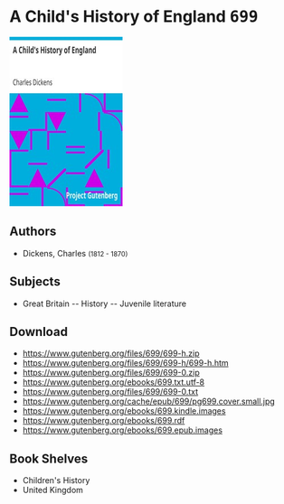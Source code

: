# A Child's History of England <kbd>699</kbd>

![](./cover.medium.jpg "")

## Authors


 - Dickens, Charles <small>(1812 - 1870)</small>

## Subjects


 - Great Britain -- History -- Juvenile literature

## Download


 - https://www.gutenberg.org/files/699/699-h.zip
 - https://www.gutenberg.org/files/699/699-h/699-h.htm
 - https://www.gutenberg.org/files/699/699-0.zip
 - https://www.gutenberg.org/ebooks/699.txt.utf-8
 - https://www.gutenberg.org/files/699/699-0.txt
 - https://www.gutenberg.org/cache/epub/699/pg699.cover.small.jpg
 - https://www.gutenberg.org/ebooks/699.kindle.images
 - https://www.gutenberg.org/ebooks/699.rdf
 - https://www.gutenberg.org/ebooks/699.epub.images

## Book Shelves


 - Children's History
 - United Kingdom
